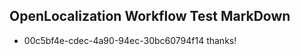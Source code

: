 ## OpenLocalization Workflow Test MarkDown
* 00c5bf4e-cdec-4a90-94ec-30bc60794f14 thanks!

<!--HONumber=Aug16_HO1-->



